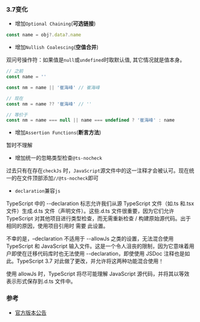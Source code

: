 ### 3.7变化

- 增加`Optional Chaining`(**可选链接**)

```typescript
const name = obj?.data?.name
```

- 增加`Nullish Coalescing`(**空值合并**)

双问号操作符：如果值是`null`或`undefined`时取默认值, 其它情况就是值本身。

```typescript
// 之前
const name = ''

const nm = name || '崔海峰' // 崔海峰

// 现在
const nm = name ?? '崔海峰' // ''

// 等价于
const nm = name === null || name === undefined ? '崔海峰' : name
```

- 增加`Assertion Functions`(**断言方法**)

暂时不理解

- 增加统一的忽略类型检查`@ts-nocheck`

过去只有在存在`checkJs` 时，`JavaScript`源文件中的这一注释才会被认可。现在统一的在文件顶部添加`//@ts-nocheck`即可

- `declaration`兼容`js`

TypeScript 中的 --declaration 标志允许我们从源 TypeScript 文件（如.ts 和.tsx 文件）生成.d.ts 文件（声明文件）。这些.d.ts 文件很重要，因为它们允许 TypeScript 对其他项目进行类型检查，而无需重新检查 / 构建原始源代码。出于相同的原因，使用项目引用时 需要 此设置。

不幸的是，–declaration 不适用于 --allowJs 之类的设置，无法混合使用 TypeScript 和 JavaScript 输入文件。这是一个令人沮丧的限制，因为它意味着用户即使在迁移代码库时也无法使用 --declaration，即使使用 JSDoc 注释也是如此。TypeScript 3.7 对此做了更改，并允许将这两种功能混合使用！

使用 allowJs 时，TypeScript 将尽可能理解 JavaScript 源代码，并将其以等效表示形式保存到.d.ts 文件中。

### 参考

- [官方版本公告](https://devblogs.microsoft.com/typescript/)
